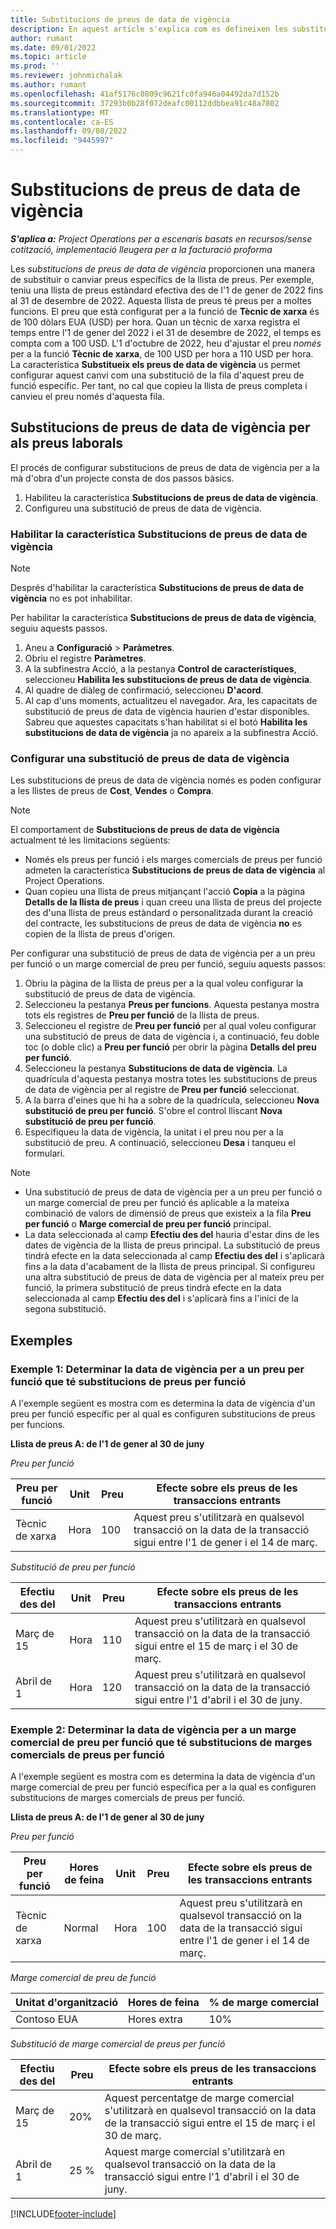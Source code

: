 ```yaml
---
title: Substitucions de preus de data de vigència
description: En aquest article s'explica com es defineixen les substitucions de preus per als preus específics de la llista de preus.
author: rumant
ms.date: 09/01/2022
ms.topic: article
ms.prod: ''
ms.reviewer: johnmichalak
ms.author: rumant
ms.openlocfilehash: 41af5176c0809c9621fc0fa946a04492da7d152b
ms.sourcegitcommit: 37293b0b28f072deafc00112ddbbea91c48a7802
ms.translationtype: MT
ms.contentlocale: ca-ES
ms.lasthandoff: 09/08/2022
ms.locfileid: "9445997"
---
```

# <a name="date-effective-price-overrides"></a>Substitucions de preus de data de vigència 

_**S'aplica a:** Project Operations per a escenaris basats en recursos/sense cotització, implementació lleugera per a la facturació proforma_

Les *substitucions de preus de data de vigència* proporcionen una manera de substituir o canviar preus específics de la llista de preus. Per exemple, teniu una llista de preus estàndard efectiva des de l'1 de gener de 2022 fins al 31 de desembre de 2022. Aquesta llista de preus té preus per a moltes funcions. El preu que està configurat per a la funció de **Tècnic de xarxa** és de 100 dòlars EUA (USD) per hora. Quan un tècnic de xarxa registra el temps entre l'1 de gener del 2022 i el 31 de desembre de 2022, el temps es compta com a 100 USD. L'1 d'octubre de 2022, heu d'ajustar el preu *només* per a la funció **Tècnic de xarxa**, de 100 USD per hora a 110 USD per hora. La característica **Substitueix els preus de data de vigència** us permet configurar aquest canvi com una substitució de la fila d'aquest preu de funció específic. Per tant, no cal que copieu la llista de preus completa i canvieu el preu només d'aquesta fila.

## <a name="date-effective-price-overrides-for-labor-pricing"></a>Substitucions de preus de data de vigència per als preus laborals

El procés de configurar substitucions de preus de data de vigència per a la mà d'obra d'un projecte consta de dos passos bàsics.

1. Habiliteu la característica **Substitucions de preus de data de vigència**.
1. Configureu una substitució de preus de data de vigència.

### <a name="enable-the-date-effective-price-overrides-feature"></a>Habilitar la característica Substitucions de preus de data de vigència

> [!NOTE]
> Després d'habilitar la característica **Substitucions de preus de data de vigència** no es pot inhabilitar.

Per habilitar la característica **Substitucions de preus de data de vigència**, seguiu aquests passos.

1. Aneu a **Configuració** \> **Paràmetres**.
1. Obriu el registre **Paràmetres**.
1. A la subfinestra Acció, a la pestanya **Control de característiques**, seleccioneu **Habilita les substitucions de preus de data de vigència**.
1. Al quadre de diàleg de confirmació, seleccioneu **D'acord**.
1. Al cap d'uns moments, actualitzeu el navegador. Ara, les capacitats de substitució de preus de data de vigència haurien d'estar disponibles. Sabreu que aquestes capacitats s'han habilitat si el botó **Habilita les substitucions de data de vigència** ja no apareix a la subfinestra Acció.

### <a name="set-up-a-date-effective-price-override"></a>Configurar una substitució de preus de data de vigència

Les substitucions de preus de data de vigència només es poden configurar a les llistes de preus de **Cost**, **Vendes** o **Compra**.

> [!NOTE]
>El comportament de **Substitucions de preus de data de vigència** actualment té les limitacions següents:
>
> - Només els preus per funció i els marges comercials de preus per funció admeten la característica **Substitucions de preus de data de vigència** al Project Operations.
> - Quan copieu una llista de preus mitjançant l'acció **Copia** a la pàgina **Detalls de la llista de preus** i quan creeu una llista de preus del projecte des d'una llista de preus estàndard o personalitzada durant la creació del contracte, les substitucions de preus de data de vigència **no** es copien de la llista de preus d'origen.

Per configurar una substitució de preus de data de vigència per a un preu per funció o un marge comercial de preu per funció, seguiu aquests passos:

1. Obriu la pàgina de la llista de preus per a la qual voleu configurar la substitució de preus de data de vigència.
1. Seleccioneu la pestanya **Preus per funcions**. Aquesta pestanya mostra tots els registres de **Preu per funció** de la llista de preus.
1. Seleccioneu el registre de **Preu per funció** per al qual voleu configurar una substitució de preus de data de vigència i, a continuació, feu doble toc (o doble clic) a **Preu per funció** per obrir la pàgina **Detalls del preu per funció**.
1. Seleccioneu la pestanya **Substitucions de data de vigència**. La quadrícula d'aquesta pestanya mostra totes les substitucions de preus de data de vigència per al registre de **Preu per funció** seleccionat.
1. A la barra d'eines que hi ha a sobre de la quadrícula, seleccioneu **Nova substitució de preu per funció**. S'obre el control lliscant **Nova substitució de preu per funció**.
1. Especifiqueu la data de vigència, la unitat i el preu nou per a la substitució de preu. A continuació, seleccioneu **Desa** i tanqueu el formulari.

> [!NOTE]
> - Una substitució de preus de data de vigència per a un preu per funció o un marge comercial de preu per funció és aplicable a la mateixa combinació de valors de dimensió de preus que existeix a la fila **Preu per funció** o **Marge comercial de preu per funció** principal.
> - La data seleccionada al camp **Efectiu des del** hauria d'estar dins de les dates de vigència de la llista de preus principal. La substitució de preus tindrà efecte en la data seleccionada al camp **Efectiu des del** i s'aplicarà fins a la data d'acabament de la llista de preus principal. Si configureu una altra substitució de preus de data de vigència per al mateix preu per funció, la primera substitució de preus tindrà efecte en la data seleccionada al camp **Efectiu des del** i s'aplicarà fins a l'inici de la segona substitució.

## <a name="examples"></a>Exemples

### <a name="example-1-determining-date-effectivity-for-a-role-price-that-has-role-price-overrides"></a>Exemple 1: Determinar la data de vigència per a un preu per funció que té substitucions de preus per funció

A l'exemple següent es mostra com es determina la data de vigència d'un preu per funció específic per al qual es configuren substitucions de preus per funcions.

**Llista de preus A: de l'1 de gener al 30 de juny**

*Preu per funció*

| Preu per funció | Unit | Preu | Efecte sobre els preus de les transaccions entrants |
|---|---|---|---|
| Tècnic de xarxa | Hora | 100 | Aquest preu s'utilitzarà en qualsevol transacció on la data de la transacció sigui entre l'1 de gener i el 14 de març. |

*Substitució de preu per funció*

| Efectiu des del | Unit | Preu | Efecte sobre els preus de les transaccions entrants |
|---|---|---|---|
| Març de 15 | Hora | 110 | Aquest preu s'utilitzarà en qualsevol transacció on la data de la transacció sigui entre el 15 de març i el 30 de març. |
| Abril de 1 | Hora | 120 | Aquest preu s'utilitzarà en qualsevol transacció on la data de la transacció sigui entre l'1 d'abril i el 30 de juny. |

### <a name="example-2-determining-date-effectivity-for-a-role-price-markup-that-has-role-price-markup-overrides"></a>Exemple 2: Determinar la data de vigència per a un marge comercial de preu per funció que té substitucions de marges comercials de preus per funció

A l'exemple següent es mostra com es determina la data de vigència d'un marge comercial de preu per funció específica per a la qual es configuren substitucions de marges comercials de preus per funció.

**Llista de preus A: de l'1 de gener al 30 de juny**

*Preu per funció*

| Preu per funció | Hores de feina | Unit | Preu | Efecte sobre els preus de les transaccions entrants |
|---|---|---|---|---|
| Tècnic de xarxa | Normal | Hora | 100 | Aquest preu s'utilitzarà en qualsevol transacció on la data de la transacció sigui entre l'1 de gener i el 14 de març. |

*Marge comercial de preu de funció*

| Unitat d'organització | Hores de feina | % de marge comercial |
|---|---|---|
| Contoso EUA | Hores extra | 10% |

*Substitució de marge comercial de preus per funció*

| Efectiu des del | Preu | Efecte sobre els preus de les transaccions entrants |
|---|---|---|
| Març de 15 | 20% | Aquest percentatge de marge comercial s'utilitzarà en qualsevol transacció on la data de la transacció sigui entre el 15 de març i el 30 de març. |
| Abril de 1 | 25 % | Aquest marge comercial s'utilitzarà en qualsevol transacció on la data de la transacció sigui entre l'1 d'abril i el 30 de juny. |

[!INCLUDE[footer-include](../includes/footer-banner.md)]
